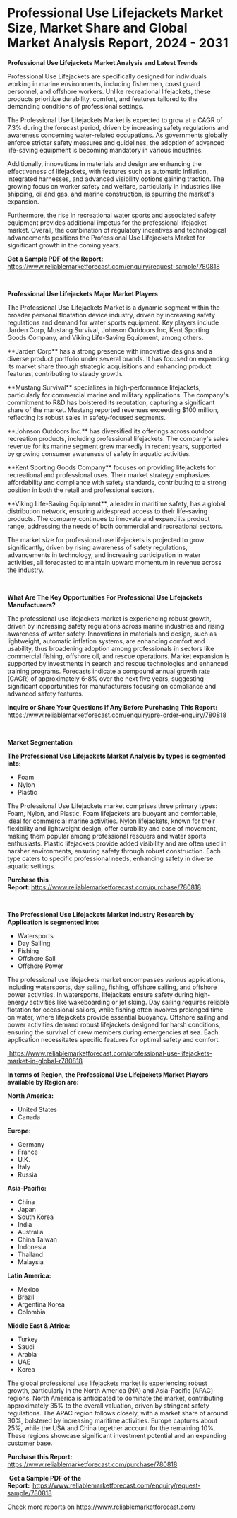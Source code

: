 <p><h1>Professional Use Lifejackets Market Size, Market Share and Global Market Analysis Report, 2024 - 2031</h1></p><p><strong>Professional Use Lifejackets Market Analysis and Latest Trends</strong></p>
<p><p>Professional Use Lifejackets are specifically designed for individuals working in marine environments, including fishermen, coast guard personnel, and offshore workers. Unlike recreational lifejackets, these products prioritize durability, comfort, and features tailored to the demanding conditions of professional settings.</p><p>The Professional Use Lifejackets Market is expected to grow at a CAGR of 7.3% during the forecast period, driven by increasing safety regulations and awareness concerning water-related occupations. As governments globally enforce stricter safety measures and guidelines, the adoption of advanced life-saving equipment is becoming mandatory in various industries. </p><p>Additionally, innovations in materials and design are enhancing the effectiveness of lifejackets, with features such as automatic inflation, integrated harnesses, and advanced visibility options gaining traction. The growing focus on worker safety and welfare, particularly in industries like shipping, oil and gas, and marine construction, is spurring the market's expansion. </p><p>Furthermore, the rise in recreational water sports and associated safety equipment provides additional impetus for the professional lifejacket market. Overall, the combination of regulatory incentives and technological advancements positions the Professional Use Lifejackets Market for significant growth in the coming years.</p></p>
<p><strong>Get a Sample PDF of the Report:&nbsp;</strong> <a href="https://www.reliablemarketforecast.com/enquiry/request-sample/780818?utm_campaign=2015&utm_medium=2&utm_source=Github&utm_content=ia&utm_term=30122024&utm_id=professional-use-lifejackets">https://www.reliablemarketforecast.com/enquiry/request-sample/780818</a></p>
<p>&nbsp;</p>
<p><strong>Professional Use Lifejackets Major Market Players</strong></p>
<p><p>The Professional Use Lifejackets Market is a dynamic segment within the broader personal floatation device industry, driven by increasing safety regulations and demand for water sports equipment. Key players include Jarden Corp, Mustang Survival, Johnson Outdoors Inc, Kent Sporting Goods Company, and Viking Life-Saving Equipment, among others.</p><p>**Jarden Corp** has a strong presence with innovative designs and a diverse product portfolio under several brands. It has focused on expanding its market share through strategic acquisitions and enhancing product features, contributing to steady growth.</p><p>**Mustang Survival** specializes in high-performance lifejackets, particularly for commercial marine and military applications. The company's commitment to R&D has bolstered its reputation, capturing a significant share of the market. Mustang reported revenues exceeding $100 million, reflecting its robust sales in safety-focused segments.</p><p>**Johnson Outdoors Inc.** has diversified its offerings across outdoor recreation products, including professional lifejackets. The company's sales revenue for its marine segment grew markedly in recent years, supported by growing consumer awareness of safety in aquatic activities.</p><p>**Kent Sporting Goods Company** focuses on providing lifejackets for recreational and professional uses. Their market strategy emphasizes affordability and compliance with safety standards, contributing to a strong position in both the retail and professional sectors.</p><p>**Viking Life-Saving Equipment**, a leader in maritime safety, has a global distribution network, ensuring widespread access to their life-saving products. The company continues to innovate and expand its product range, addressing the needs of both commercial and recreational sectors.</p><p>The market size for professional use lifejackets is projected to grow significantly, driven by rising awareness of safety regulations, advancements in technology, and increasing participation in water activities, all forecasted to maintain upward momentum in revenue across the industry.</p></p>
<p>&nbsp;</p>
<p><strong>What Are The Key Opportunities For Professional Use Lifejackets Manufacturers?</strong></p>
<p><p>The professional use lifejackets market is experiencing robust growth, driven by increasing safety regulations across marine industries and rising awareness of water safety. Innovations in materials and design, such as lightweight, automatic inflation systems, are enhancing comfort and usability, thus broadening adoption among professionals in sectors like commercial fishing, offshore oil, and rescue operations. Market expansion is supported by investments in search and rescue technologies and enhanced training programs. Forecasts indicate a compound annual growth rate (CAGR) of approximately 6-8% over the next five years, suggesting significant opportunities for manufacturers focusing on compliance and advanced safety features.</p></p>
<p><strong>Inquire or Share Your Questions If Any Before Purchasing This Report:</strong> <a href="https://www.reliablemarketforecast.com/enquiry/pre-order-enquiry/780818?utm_campaign=2015&utm_medium=2&utm_source=Github&utm_content=ia&utm_term=30122024&utm_id=professional-use-lifejackets">https://www.reliablemarketforecast.com/enquiry/pre-order-enquiry/780818</a></p>
<p>&nbsp;</p>
<p><strong>Market Segmentation</strong></p>
<p><strong>The Professional Use Lifejackets Market Analysis by types is segmented into:</strong></p>
<p><ul><li>Foam</li><li>Nylon</li><li>Plastic</li></ul></p>
<p><p>The Professional Use Lifejackets market comprises three primary types: Foam, Nylon, and Plastic. Foam lifejackets are buoyant and comfortable, ideal for commercial marine activities. Nylon lifejackets, known for their flexibility and lightweight design, offer durability and ease of movement, making them popular among professional rescuers and water sports enthusiasts. Plastic lifejackets provide added visibility and are often used in harsher environments, ensuring safety through robust construction. Each type caters to specific professional needs, enhancing safety in diverse aquatic settings.</p></p>
<p><strong>Purchase this Report:&nbsp;</strong><a href="https://www.reliablemarketforecast.com/purchase/780818?utm_campaign=2015&utm_medium=2&utm_source=Github&utm_content=ia&utm_term=30122024&utm_id=professional-use-lifejackets">https://www.reliablemarketforecast.com/purchase/780818</a></p>
<p>&nbsp;</p>
<p><strong>The Professional Use Lifejackets Market Industry Research by Application is segmented into:</strong></p>
<p><ul><li>Watersports</li><li>Day Sailing</li><li>Fishing</li><li>Offshore Sail</li><li>Offshore Power</li></ul></p>
<p><p>The professional use lifejackets market encompasses various applications, including watersports, day sailing, fishing, offshore sailing, and offshore power activities. In watersports, lifejackets ensure safety during high-energy activities like wakeboarding or jet skiing. Day sailing requires reliable flotation for occasional sailors, while fishing often involves prolonged time on water, where lifejackets provide essential buoyancy. Offshore sailing and power activities demand robust lifejackets designed for harsh conditions, ensuring the survival of crew members during emergencies at sea. Each application necessitates specific features for optimal safety and comfort.</p></p>
<p><a href="https://www.reliablemarketforecast.com/professional-use-lifejackets-market-in-global-r780818?utm_campaign=2015&utm_medium=2&utm_source=Github&utm_content=ia&utm_term=30122024&utm_id=professional-use-lifejackets">&nbsp;https://www.reliablemarketforecast.com/professional-use-lifejackets-market-in-global-r780818</a></p>
<p><strong>In terms of Region, the Professional Use Lifejackets Market Players available by Region are:</strong></p>
<p>
    <p> <strong> North America: </strong>
        <ul>
            <li>United States</li>
            <li>Canada</li>
        </ul>
        </p> 
    <p> <strong> Europe: </strong>
        <ul>
            <li>Germany</li>
            <li>France</li>
            <li>U.K.</li>
            <li>Italy</li>
            <li>Russia</li>
        </ul>
        </p> 
    <p> <strong> Asia-Pacific: </strong>
        <ul>
            <li>China</li>
            <li>Japan</li>
            <li>South Korea</li>
            <li>India</li>
            <li>Australia</li>
            <li>China Taiwan</li>
            <li>Indonesia</li>
            <li>Thailand</li>
            <li>Malaysia</li>
        </ul>
        </p> 
    <p> <strong> Latin America: </strong>
        <ul>
            <li>Mexico</li>
            <li>Brazil</li>
            <li>Argentina Korea</li>
            <li>Colombia</li>
        </ul>
        </p> 
    <p> <strong> Middle East & Africa: </strong>
        <ul>
            <li>Turkey</li>
            <li>Saudi</li>
            <li>Arabia</li>
            <li>UAE</li>
            <li>Korea</li>
        </ul>
    </p>
    </p>
<p><p>The global professional use lifejackets market is experiencing robust growth, particularly in the North America (NA) and Asia-Pacific (APAC) regions. North America is anticipated to dominate the market, contributing approximately 35% to the overall valuation, driven by stringent safety regulations. The APAC region follows closely, with a market share of around 30%, bolstered by increasing maritime activities. Europe captures about 25%, while the USA and China together account for the remaining 10%. These regions showcase significant investment potential and an expanding customer base.</p></p>
<p><strong>Purchase this Report: </strong><a href="https://www.reliablemarketforecast.com/purchase/780818?utm_campaign=2015&utm_medium=2&utm_source=Github&utm_content=ia&utm_term=30122024&utm_id=professional-use-lifejackets">https://www.reliablemarketforecast.com/purchase/780818</a></p>
<p>&nbsp;<strong>Get a Sample PDF of the Report:&nbsp;&nbsp;</strong><a href="https://www.reliablemarketforecast.com/enquiry/request-sample/780818?utm_campaign=2015&utm_medium=2&utm_source=Github&utm_content=ia&utm_term=30122024&utm_id=professional-use-lifejackets">https://www.reliablemarketforecast.com/enquiry/request-sample/780818</a></p>
<p><strong></strong></p>
<p>Check more reports on <a href="https://www.reliablemarketforecast.com/?utm_campaign=2015&utm_medium=2&utm_source=Github&utm_content=ia&utm_term=30122024&utm_id=professional-use-lifejackets">https://www.reliablemarketforecast.com/</a></p>